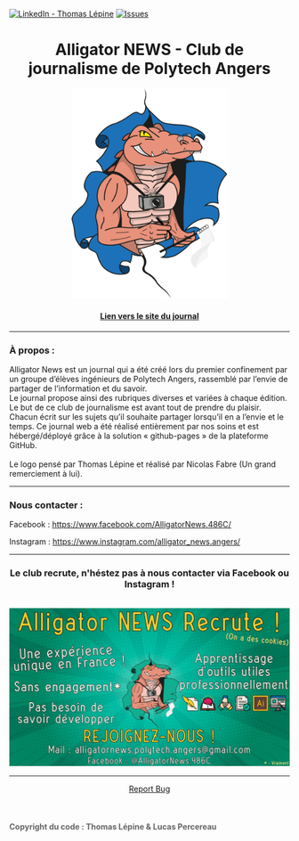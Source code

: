 [![LinkedIn - Thomas Lépine][linkedin-shield]][linkedin-url]
[![Issues][issues-shield]][issues-url]

<div align="center" style="text-align:center; margin:0 auto;">
  <h1>Alligator NEWS - Club de journalisme de Polytech Angers</h1>
  <img src="https://github.com/Alligator-News-Polytech-Angers/Alligator-News-Polytech-Angers.github.io/blob/master/ressources/images/global/logo_alligator_news.svg" alt="Logo Alligator NEWS" width="280" />
  <br />
  <p align="center">
    <a href="https://alligator-news-polytech-angers.github.io/">
      <h4>Lien vers le site du journal</h4>
    </a>
  </p>
  <hr>
  <div align="left">
    <h3>À propos :</h3>
    <p>
      Alligator News est un journal qui a été créé lors du premier confinement par un groupe d’élèves ingénieurs de Polytech Angers, rassemblé par l’envie de partager de l’information et du savoir.
      <br />
      Le journal propose ainsi des rubriques diverses et variées à chaque édition. Le but de ce club de journalisme est avant tout de prendre du plaisir.
      <br />
      Chacun écrit sur les sujets qu’il souhaite partager lorsqu’il en a l’envie et le temps. Ce journal web a été réalisé entièrement par nos soins et est hébergé/déployé grâce à la solution « github-pages » de la plateforme GitHub.
      <br />
      <br />
      Le logo pensé par Thomas Lépine et réalisé par Nicolas Fabre (Un grand remerciement à lui).
    </p>
  </div>
  <hr>
  <div align="left">
    <h3>Nous contacter :</h3>
    <p>
      Facebook : <a href="https://www.facebook.com/AlligatorNews.486C/">https://www.facebook.com/AlligatorNews.486C/</a>
    </p>
    <p>
      Instagram : <a href="https://www.instagram.com/alligator_news.angers/">https://www.instagram.com/alligator_news.angers/</a>
    </p>
  </div>
  <hr>
  <h3>Le club recrute, n'héstez pas à nous contacter via Facebook ou Instagram !</h3>
  <br />
  <img src="https://github.com/Alligator-News-Polytech-Angers/Alligator-News-Polytech-Angers.github.io/blob/master/ressources/images/pop/recrutement_2021_1.jpg" alt="Affiche recrutement 2021" width="800">
  <br />
  <p>
    <hr>
    <a href="https://github.com/Alligator-News-Polytech-Angers/Alligator-News-Polytech-Angers.github.io/issues">
      <span>Report Bug</span>
    </a>
  </p>
</div>
<br />
<h4 style="color:#666">Copyright du code : Thomas Lépine & Lucas Percereau</h4>

<!-- MARKDOWN LINKS & IMAGES -->
[issues-shield]: https://img.shields.io/github/issues/othneildrew/Best-README-Template.svg?style=flat-square
[issues-url]: https://github.com/Alligator-News-Polytech-Angers/Alligator-News-Polytech-Angers.github.io/issues
[linkedin-shield]: https://img.shields.io/badge/-LinkedIn-black.svg?style=flat-square&logo=linkedin&colorB=555
[linkedin-url]: https://www.linkedin.com/in/thomas-l%C3%A9pine/